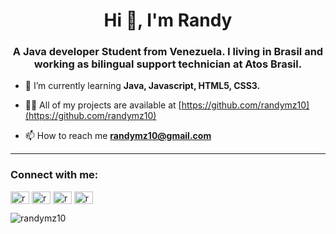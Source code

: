<h1 align="center">Hi 👋, I'm Randy</h1>
<h3 align="center">A Java developer Student from Venezuela. I living in Brasil and working as bilingual support technician at Atos Brasil.</h3>

- 🌱 I’m currently learning **Java, Javascript, HTML5, CSS3.**

- 👨‍💻 All of my projects are available at [https://github.com/randymz10](https://github.com/randymz10)

- 📫 How to reach me **randymz10@gmail.com**
---
<h3 align="left">Connect with me:</h3>
<p align="left">
<a href="https://linkedin.com/in/randymz10" target="blank"><img align="center" src="https://raw.githubusercontent.com/rahuldkjain/github-profile-readme-generator/master/src/images/icons/Social/linked-in-alt.svg" alt="randymz10" height="20" width="30" /></a>
<a href="https://fb.com/randy421" target="blank"><img align="center" src="https://raw.githubusercontent.com/rahuldkjain/github-profile-readme-generator/master/src/images/icons/Social/facebook.svg" alt="randy421" height="20" width="30" /></a>
<a href="https://instagram.com/randymz10" target="blank"><img align="center" src="https://raw.githubusercontent.com/rahuldkjain/github-profile-readme-generator/master/src/images/icons/Social/instagram.svg" alt="randymz10" height="20" width="30" /></a>
<a href="https://discord.gg/randymz10#5552" target="blank"><img align="center" src="https://raw.githubusercontent.com/rahuldkjain/github-profile-readme-generator/master/src/images/icons/Social/discord.svg" alt="randymz10#5552" height="20" width="30" /></a>
</p>

<p><img align="center" src="https://github-readme-stats.vercel.app/api/top-langs?username=randymz10&show_icons=truetheme=dracula&locale=en&layout=compact" alt="randymz10" /></p>
